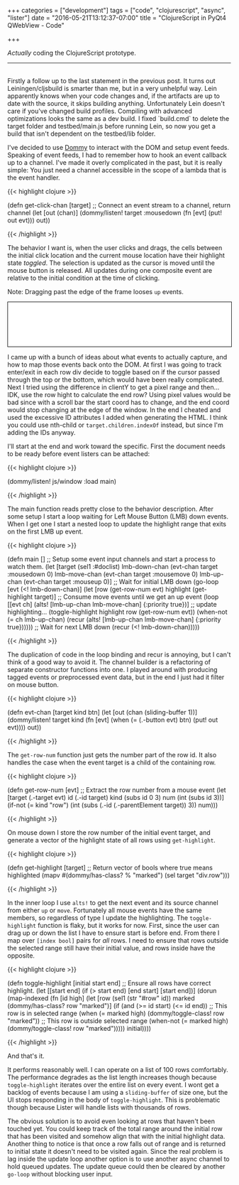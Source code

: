 +++
categories = ["development"]
tags = ["code", "clojurescript", "async", "lister"]
date = "2016-05-21T13:12:37-07:00"
title = "ClojureScript in PyQt4 QWebView - Code"

+++

*Actually* coding the ClojureScript prototype.
<!--more-->
<hr/><br/>
Firstly a follow up to the last statement in the previous post. It turns out
Leiningen/cljsbuild is smarter than me, but in a very unhelpful way. Lein
apparently knows when your code changes and, if the artifacts are up to date
with the source, it skips building anything. Unfortunately Lein doesn't care if
you've changed build profiles. Compiling with advanced optimizations looks the
same as a dev build. I fixed `build.cmd` to delete the target folder and
testbed/main.js before running Lein, so now you get a build that isn't dependent
on the testbed/lib folder.

I've decided to use [Dommy](https://github.com/plumatic/dommy) to interact with
the DOM and setup event feeds. Speaking of event feeds, I had to remember how to
hook an event callback up to a channel. I've made it overly complicated in the
past, but it is really simple: You just need a channel accessible in the scope
of a lambda that is the event handler.

{{< highlight clojure >}}

(defn get-click-chan [target]
  ;; Connect an event stream to a channel, return channel
  (let [out (chan)]
    (dommy/listen! target :mousedown
                  (fn [evt] (put! out evt)))
    out))

{{< /highlight >}}

The behavior I want is, when the user clicks and drags, the cells between the
initial click location and the current mouse location have their highlight state
*toggled*. The selection is updated as the cursor is moved until the mouse
button is released. All updates during one composite event are relative to the
initial condition at the time of clicking.

Note: Dragging past the edge of the frame looses `up` events.
<iframe src="/async_highlight_01/index.html"
        width="100%" height="100px" style="border: 1px solid black"></iframe>

I came up with a bunch of ideas about what events to actually capture, and how
to map those events back onto the DOM. At first I was going to track enter/exit
in each row div decide to toggle based on if the cursor passed through the top
or the bottom, which would have been really complicated. Next I tried using the
difference in clientY to get a pixel range and then... IDK, use the row hight to
calculate the end row? Using pixel values would be bad since with a scroll bar
the start coord has to change, and the end coord would stop changing at the edge
of the window. In the end I cheated and used the excessive ID attributes I added
when generating the HTML. I think you could use nth-child or
`target.children.indexOf` instead, but since I'm adding the IDs anyway.

I'll start at the end and work toward the specific. First the document needs to
be ready before event listers can be attached:

{{< highlight clojure >}}

(dommy/listen! js/window :load main)

{{< /highlight >}}

The main function reads pretty close to the behavior description. After some
setup I start a loop waiting for Left Mouse Button (LMB) down events. When I get
one I start a nested loop to update the highlight range that exits on the first
LMB up event.

{{< highlight clojure >}}

(defn main []
  ;; Setup some event input channels and start a process to watch them.
  (let [target (sel1 :#doclist)
        lmb-down-chan (evt-chan target :mousedown 0)
        lmb-move-chan (evt-chan target :mousemove 0)
        lmb-up-chan (evt-chan target :mouseup 0)]
    ;; Wait for initial LMB down
    (go-loop [evt (<! lmb-down-chan)]
      (let [row (get-row-num evt)
            highlight (get-highlight target)]
        ;; Consume move events until we get an up event
        (loop [[evt ch] (alts! [lmb-up-chan lmb-move-chan] {:priority true})]
          ;; update highlighting...
          (toggle-highlight highlight row (get-row-num evt))
          (when-not (= ch lmb-up-chan)
            (recur (alts! [lmb-up-chan lmb-move-chan] {:priority true})))))
      ;; Wait for next LMB down
      (recur (<! lmb-down-chan)))))

{{< /highlight >}}

The duplication of code in the loop binding and recur is annoying, but I can't
think of a good way to avoid it. The channel builder is a refactoring of
separate constructor functions into one. I played around with producing tagged
events or preprocessed event data, but in the end I just had it filter on mouse
button.

{{< highlight clojure >}}

(defn evt-chan [target kind btn]
  (let [out (chan (sliding-buffer 1))]
    (dommy/listen! target kind
                  (fn [evt]
                    (when (= (.-button evt) btn)
                      (put! out evt))))
    out))

{{< /highlight >}}

The `get-row-num` function just gets the number part of the row id. It also
handles the case when the event target is a child of the containing row.

{{< highlight clojure >}}

(defn get-row-num [evt]
  ;; Extract the row number from a mouse event
  (let [target (.-target evt)
        id (.-id target)
        kind (subs id 0 3)
        num (int (subs id 3))]
    (if-not (= kind "row")
      (int (subs (.-id (.-parentElement target)) 3))
      num)))

{{< /highlight >}}

On mouse down I store the row number of the initial event target, and generate a
vector of the highlight state of all rows using `get-highlight`.

{{< highlight clojure >}}

(defn get-highlight [target]
  ;; Return vector of bools where true means highlighted
  (mapv #(dommy/has-class? % "marked") (sel target "div.row")))

{{< /highlight >}}

In the inner loop I use `alts!` to get the next event and its source channel
from either `up` or `move`. Fortunately all mouse events have the same members,
so regardless of type I update the highlighting. The `toggle-highlight` function
is flaky, but it works for now. First, since the user can drag up or down the
list I have to ensure start is before end. From there I map over `[index bool]`
pairs for *all* rows. I need to ensure that rows outside the selected range
still have their initial value, and rows inside have the opposite.

{{< highlight clojure >}}

(defn toggle-highlight [initial start end]
  ;; Ensure all rows have correct highlight.
  (let [[start end] (if (> start end) [end start] [start end])]
    (dorun
      (map-indexed (fn [id high]
                     (let [row (sel1 (str "#row" id))
                           marked (dommy/has-class? row "marked")]
                       (if (and (>= id start) (<= id end))
                         ;; This row is in selected range
                         (when (= marked high)
                           (dommy/toggle-class! row "marked"))
                         ;; This row is outside selected range
                         (when-not (= marked high)
                           (dommy/toggle-class! row "marked")))))
                   initial))))

{{< /highlight >}}

And that's it.

It performs reasonably well. I can operate on a list of 100 rows
comfortably. The performance degrades as the list length increases though
because `toggle-highlight` iterates over the entire list on every event. I wont
get a backlog of events because I am using a `sliding-buffer` of size one, but
the UI stops responding in the body of `toggle-highlight`. This is problematic
though because Lister will handle lists with thousands of rows.

The obvious solution is to avoid even looking at rows that haven't been touched
yet. You could keep track of the total range around the initial row that has
been visited and somehow align that with the initial highlight data. Another
thing to notice is that once a row falls out of range and is returned to initial
state it doesn't need to be visited again. Since the real problem is lag inside
the update loop another option is to use another async channel to hold queued
updates. The update queue could then be cleared by another `go-loop` without
blocking user input.
